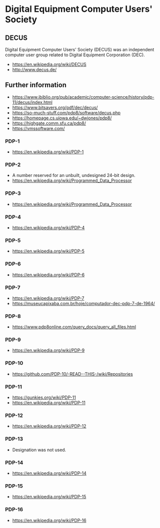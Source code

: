 # Digital Equipment Computer Users' Society

## DECUS
Digital Equipment Computer Users' Society (DECUS) was an independent computer user group related to Digital Equipment Corporation (DEC).
- https://en.wikipedia.org/wiki/DECUS
- http://www.decus.de/

## Further information
- https://www.ibiblio.org/pub/academic/computer-science/history/pdp-11/decus/index.html
- https://www.bitsavers.org/pdf/dec/decus/
- https://so-much-stuff.com/pdp8/software/decus.php
- https://homepage.cs.uiowa.edu/~dwjones/pdp8/
- https://highgate.comm.sfu.ca/pdp8/
- https://vmssoftware.com/

### PDP-1
- https://en.wikipedia.org/wiki/PDP-1

### PDP-2
- A number reserved for an unbuilt, undesigned 24-bit design.
- https://en.wikipedia.org/wiki/Programmed_Data_Processor
  
### PDP-3
- https://en.wikipedia.org/wiki/Programmed_Data_Processor
  
### PDP-4
- https://en.wikipedia.org/wiki/PDP-4

### PDP-5
- https://en.wikipedia.org/wiki/PDP-5
  
### PDP-6
- https://en.wikipedia.org/wiki/PDP-6

### PDP-7
- https://en.wikipedia.org/wiki/PDP-7
- https://museucapixaba.com.br/hoje/computador-dec-pdp-7-de-1964/

### PDP-8
- https://www.pdp8online.com/query_docs/query_all_files.html

### PDP-9
- https://en.wikipedia.org/wiki/PDP-9

### PDP-10
- https://github.com/PDP-10/-READ--THIS-/wiki/Repositories

### PDP-11
- https://gunkies.org/wiki/PDP-11
- https://en.wikipedia.org/wiki/PDP-11

### PDP-12
- https://en.wikipedia.org/wiki/PDP-12

### PDP-13
- Designation was not used.

### PDP-14
- https://en.wikipedia.org/wiki/PDP-14

### PDP-15
- https://en.wikipedia.org/wiki/PDP-15

### PDP-16
- https://en.wikipedia.org/wiki/PDP-16

